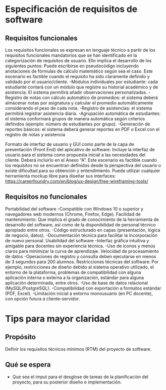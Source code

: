 # Especificación de requisitos de software

## Requisitos funcionales
Los requisitos funcionales se expresan en lenguaje técnico a partir de los requisitos funcionales mandatorios que se han identificado en la categorización de requisitos de usuario.
Ello implica el desarrollo de los siguientes puntos:
Puede escribirse en pseudocódigo incluyendo anotaciones de fórmulas de cálculo matemático según sea el caso. Este escenario es factible cuando el requisito ha sido claramente definido y validado
  por el usuario/cliente.
  -Módulos individuales por estudiante: cada estudiante contará con un módulo que registre su historial académico y de asistencia. El sistema permitirá añadir observaciones personalizadas.
  -Registro de notas con cálculo automático de promedios: el sistema deberá almacenar notas por asignatura y calcular el promedio automáticamente considerando el peso de cada nota.
  -Registro de asistencias: el sistema permitirá registrar asistencia diaria.
  -Agrupación automática de estudiantes: el sistema conformará grupos de manera automática según criterios definidos (ejemplo: número de estudiantes por grupo).
  -Generación de reportes básicos: el sistema deberá generar reportes en PDF o Excel con el registro de notas y asistencia

Formato de interfaz de usuario y GUI como parte de la capa de presentación (Front End) del aplicativo de software: Incluye la interfaz de usuario para el sistema como propuesta inicial a las necesidades
  del cliente. Deberá incluirlo en el Anexo “A”. Este escenario es factible cuando los requisitos no se encuentran definidos desde la perspectiva del usuario o existe dificultad para su obtención y entendimiento.
  Puede utilizar cualquier herramienta mockup libre para diseñar sus interfaces: https://careerfoundry.com/en/blog/ux-design/free-wireframing-tools/
  
## Requisitos no funcionales
Portabilidad del software
  -Compatible con Windows 10 o superior y navegadores web modernos (Chrome, Firefox, Edge).
Facilidad de mantenimiento: Que implica el grado de conocimiento de la herramienta de desarrollo del software, así como de la disponibilidad de personal técnico apropiado entre otros.
  -Código estructurado en capas (presentación, lógica de negocio, datos).
  -Documentación técnica para facilitar la incorporación de nuevo personal.
Usabilidad del software
  -Interfaz gráfica intuitiva y amigable para docentes sin experiencia técnica.
  -Uso de íconos y menús claros para minimizar la curva de aprendizaje.
Velocidad de procesamiento de datos
  -Operaciones de registro y consulta deben ejecutarse en menos de 3 segundos para 200 alumnos.
Restricciones técnicas del software: Por ejemplo, restricciones de diseño debido al sistema operativo utilizado, el entorno de la plataforma, problemas de compatibilidad con alguna aplicación interna o
  externa a la organización, estándar para alguna aplicación determinada, entre otros.
  -Uso de base de datos relacional (MySQL/PostgreSQL).
  -Compatibilidad con exportación a formatos estándar (PDF, Excel).
  -Limitación inicial a entorno monousuario (en PC docente), con opción futura a cliente-servidor.


# Tips para mayor claridad
## Propósito
Definir los requisitos técnicos mínimos (RTM) del proyecto de software.

## Qué se espera
- Que sea el imput para el desglose de tareas de la planificación del proyecto, para su posterior diseño e implementación.
